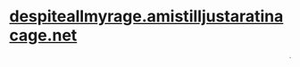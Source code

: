 # [despiteallmyrage.amistilljustaratinacage.net](https://despiteallmyrage.amistilljustaratinacage.net)

<marquee>_**The official website for determining whether or not you are still just a rat in a cage**_</marquee>
